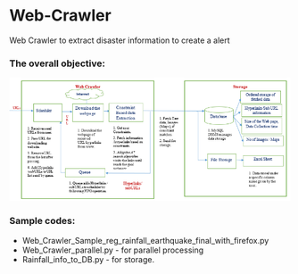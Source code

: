 # Web-Crawler
Web Crawler to extract disaster information to create a alert 
### The overall objective: 
![image alt](https://github.com/PriyaVasu/Web-Crawler/blob/3f97ae2cf4d03d0d074a87253f013ca3c9c6350c/WebCrawler_dataflow_overall.png)
### Sample codes:
- Web_Crawler_Sample_reg_rainfall_earthquake_final_with_firefox.py 
- Web_Crawler_parallel.py - for parallel processing
- Rainfall_info_to_DB.py - for storage.
